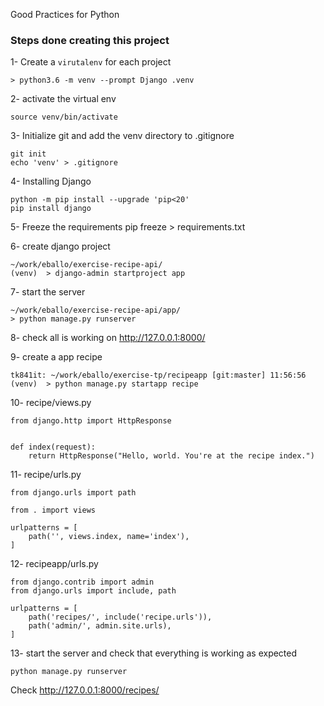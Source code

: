Good Practices for Python

### Steps done creating this project

1- Create a ``virutalenv`` for each project
```
> python3.6 -m venv --prompt Django .venv
```
2- activate the virtual env
```
source venv/bin/activate
```
3- Initialize git and add the venv directory to .gitignore
```
git init
echo 'venv' > .gitignore
```
4- Installing Django
```
python -m pip install --upgrade 'pip<20' 
pip install django
```
5- Freeze the requirements
pip freeze > requirements.txt

6- create django project
```
~/work/eballo/exercise-recipe-api/
(venv)  > django-admin startproject app
```

7- start the server 
```
~/work/eballo/exercise-recipe-api/app/
> python manage.py runserver
```

8- check all is working on http://127.0.0.1:8000/

9- create a app recipe
```
tk841it: ~/work/eballo/exercise-tp/recipeapp [git:master] 11:56:56
(venv)  > python manage.py startapp recipe
```

10- recipe/views.py
```
from django.http import HttpResponse


def index(request):
    return HttpResponse("Hello, world. You're at the recipe index.")
```

11- recipe/urls.py
```
from django.urls import path

from . import views

urlpatterns = [
    path('', views.index, name='index'),
]
```

12- recipeapp/urls.py
```
from django.contrib import admin
from django.urls import include, path

urlpatterns = [
    path('recipes/', include('recipe.urls')),
    path('admin/', admin.site.urls),
]
```

13- start the server and check that everything is working as expected
```
python manage.py runserver
```
Check http://127.0.0.1:8000/recipes/
